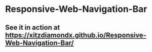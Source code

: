 # Responsive-Web-Navigation-Bar

## See it in action at https://xitzdiamondx.github.io/Responsive-Web-Navigation-Bar/
